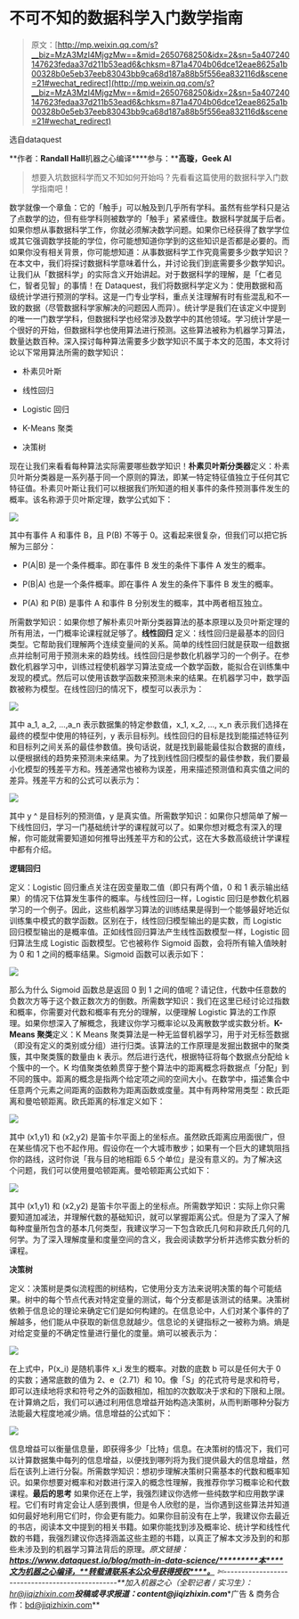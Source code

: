 # 不可不知的数据科学入门数学指南

> 原文：[http://mp.weixin.qq.com/s?__biz=MzA3MzI4MjgzMw==&mid=2650768250&idx=2&sn=5a407240147623fedaa37d211b53ead6&chksm=871a4704b06dce12eae8625a1b00328b0e5eb37eeb83043bb9ca68d187a88b5f556ea832116d&scene=21#wechat_redirect](http://mp.weixin.qq.com/s?__biz=MzA3MzI4MjgzMw==&mid=2650768250&idx=2&sn=5a407240147623fedaa37d211b53ead6&chksm=871a4704b06dce12eae8625a1b00328b0e5eb37eeb83043bb9ca68d187a88b5f556ea832116d&scene=21#wechat_redirect)

选自dataquest

**作者：****Randall Hall****机器之心编译****参与：****高璇，Geek AI**

> 想要入坑数据科学而又不知如何开始吗？先看看这篇使用的数据科学入门数学指南吧！

数学就像一个章鱼：它的「触手」可以触及到几乎所有学科。虽然有些学科只是沾了点数学的边，但有些学科则被数学的「触手」紧紧缠住。数据科学就属于后者。如果你想从事数据科学工作，你就必须解决数学问题。如果你已经获得了数学学位或其它强调数学技能的学位，你可能想知道你学到的这些知识是否都是必要的。而如果你没有相关背景，你可能想知道：从事数据科学工作究竟需要多少数学知识？在本文中，我们将探讨数据科学意味着什么，并讨论我们到底需要多少数学知识。让我们从「数据科学」的实际含义开始讲起。对于数据科学的理解，是「仁者见仁，智者见智」的事情！在 Dataquest，我们将数据科学定义为：使用数据和高级统计学进行预测的学科。这是一门专业学科，重点关注理解有时有些混乱和不一致的数据（尽管数据科学家解决的问题因人而异）。统计学是我们在该定义中提到的唯一一门数学学科，但数据科学也经常涉及数学中的其他领域。学习统计学是一个很好的开始，但数据科学也使用算法进行预测。这些算法被称为机器学习算法，数量达数百种。深入探讨每种算法需要多少数学知识不属于本文的范围，本文将讨论以下常用算法所需的数学知识：

*   朴素贝叶斯

*   线性回归

*   Logistic 回归

*   K-Means 聚类

*   决策树

现在让我们来看看每种算法实际需要哪些数学知识！**朴素贝叶斯分类器**定义：朴素贝叶斯分类器是一系列基于同一个原则的算法，即某一特定特征值独立于任何其它特征值。朴素贝叶斯让我们可以根据我们所知道的相关事件的条件预测事件发生的概率。该名称源于贝叶斯定理，数学公式如下：

![](../Images/26fbb08b2f04ae8b36be47d627472d21.jpg)

其中有事件 A 和事件 B，且 P(B) 不等于 0。这看起来很复杂，但我们可以把它拆解为三部分：

*   P(A|B) 是一个条件概率。即在事件 B 发生的条件下事件 A 发生的概率。

*   P(B|A) 也是一个条件概率。即在事件 A 发生的条件下事件 B 发生的概率。

*   P(A) 和 P(B) 是事件 A 和事件 B 分别发生的概率，其中两者相互独立。

所需数学知识：如果你想了解朴素贝叶斯分类器算法的基本原理以及贝叶斯定理的所有用法，一门概率论课程就足够了。**线性回归**
定义：线性回归是最基本的回归类型。它帮助我们理解两个连续变量间的关系。简单的线性回归就是获取一组数据点并绘制可用于预测未来的趋势线。线性回归是参数化机器学习的一个例子。在参数化机器学习中，训练过程使机器学习算法变成一个数学函数，能拟合在训练集中发现的模式。然后可以使用该数学函数来预测未来的结果。在机器学习中，数学函数被称为模型。在线性回归的情况下，模型可以表示为：

![](../Images/ccb48a2d4dcb57c5c4cb48d3137779f8.jpg)

其中 a_1, a_2, …,a_n 表示数据集的特定参数值，x_1, x_2, …, x_n 表示我们选择在最终的模型中使用的特征列，y 表示目标列。线性回归的目标是找到能描述特征列和目标列之间关系的最佳参数值。换句话说，就是找到最能最佳拟合数据的直线，以便根据线的趋势来预测未来结果。为了找到线性回归模型的最佳参数，我们要最小化模型的残差平方和。残差通常也被称为误差，用来描述预测值和真实值之间的差异。残差平方和的公式可以表示为：

![](../Images/9035ce4e99280c92088f93df642a83e3.jpg)

其中 y ^ 是目标列的预测值，y 是真实值。所需数学知识：如果你只想简单了解一下线性回归，学习一门基础统计学的课程就可以了。如果你想对概念有深入的理解，你可能就需要知道如何推导出残差平方和的公式，这在大多数高级统计学课程中都有介绍。

**逻辑回归**

定义：Logistic 回归重点关注在因变量取二值（即只有两个值，0 和 1 表示输出结果）的情况下估算发生事件的概率。与线性回归一样，Logistic 回归是参数化机器学习的一个例子。因此，这些机器学习算法的训练结果是得到一个能够最好地近似训练集中模式的数学函数。区别在于，线性回归模型输出的是实数，而 Logistic 回归模型输出的是概率值。正如线性回归算法产生线性函数模型一样，Logistic 回归算法生成 Logistic 函数模型。它也被称作 Sigmoid 函数，会将所有输入值映射为 0 和 1 之间的概率结果。Sigmoid 函数可以表示如下：

![](../Images/81c29dd9a215a7bcd5bbf33b60ddbbf7.jpg)

那么为什么 Sigmoid 函数总是返回 0 到 1 之间的值呢？请记住，代数中任意数的负数次方等于这个数正数次方的倒数。所需数学知识：我们在这里已经讨论过指数和概率，你需要对代数和概率有充分的理解，以便理解 Logistic 算法的工作原理。如果你想深入了解概念，我建议你学习概率论以及离散数学或实数分析。**K-Means 聚类**定义：K Means 聚类算法是一种无监督机器学习，用于对无标签数据（即没有定义的类别或分组）进行归类。该算法的工作原理是发掘出数据中的聚类簇，其中聚类簇的数量由 k 表示。然后进行迭代，根据特征将每个数据点分配给 k 个簇中的一个。K 均值聚类依赖贯穿于整个算法中的距离概念将数据点「分配」到不同的簇中。距离的概念是指两个给定项之间的空间大小。在数学中，描述集合中任意两个元素之间距离的函数称为距离函数或度量。其中有两种常用类型：欧氏距离和曼哈顿距离。欧氏距离的标准定义如下：

![](../Images/a6b895ae1911c5cd52b592e8c54b266e.jpg)

其中 (x1,y1) 和 (x2,y2) 是笛卡尔平面上的坐标点。虽然欧氏距离应用面很广，但在某些情况下也不起作用。假设你在一个大城市散步；如果有一个巨大的建筑阻挡你的路线，这时你说「我与目的地相距 6.5 个单位」是没有意义的。为了解决这个问题，我们可以使用曼哈顿距离。曼哈顿距离公式如下：

![](../Images/87ae8f4c70fff9222baa6dff385e1ecd.jpg)

其中 (x1,y1) 和 (x2,y2) 是笛卡尔平面上的坐标点。所需数学知识：实际上你只需要知道加减法，并理解代数的基础知识，就可以掌握距离公式。但是为了深入了解每种度量所包含的基本几何类型，我建议学习一下包含欧氏几何和非欧氏几何的几何学。为了深入理解度量和度量空间的含义，我会阅读数学分析并选修实数分析的课程。

**决策树**

定义：决策树是类似流程图的树结构，它使用分支方法来说明决策的每个可能结果。树中的每个节点代表对特定变量的测试，每个分支都是该测试的结果。决策树依赖于信息论的理论来确定它们是如何构建的。在信息论中，人们对某个事件的了解越多，他们能从中获取的新信息就越少。信息论的关键指标之一被称为熵。熵是对给定变量的不确定性量进行量化的度量。熵可以被表示为：

![](../Images/d49cdef0bf92f5a7764a344e220fd22c.jpg)

在上式中，P(x_i) 是随机事件 x_i 发生的概率。对数的底数 b 可以是任何大于 0 的实数；通常底数的值为 2、e（2.71）和 10。像「S」的花式符号是求和符号，即可以连续地将求和符号之外的函数相加，相加的次数取决于求和的下限和上限。在计算熵之后，我们可以通过利用信息增益开始构造决策树，从而判断哪种分裂方法能最大程度地减少熵。信息增益的公式如下：

![](../Images/5fad464efbe96763e6eb3947064322d6.jpg)

信息增益可以衡量信息量，即获得多少「比特」信息。在决策树的情况下，我们可以计算数据集中每列的信息增益，以便找到哪列将为我们提供最大的信息增益，然后在该列上进行分裂。所需数学知识：想初步理解决策树只需基本的代数和概率知识。如果你想要对概率和对数进行深入的概念性理解，我推荐你学习概率论和代数课程。**最后的思考**
如果你还在上学，我强烈建议你选修一些纯数学和应用数学课程。它们有时肯定会让人感到畏惧，但是令人欣慰的是，当你遇到这些算法并知道如何最好地利用它们时，你会更有能力。如果你目前没有在上学，我建议你去最近的书店，阅读本文中提到的相关书籍。如果你能找到涉及概率论、统计学和线性代数的书籍，我强烈建议你选择涵盖这些主题的书籍，以真正了解本文涉及到的和那些未涉及到的机器学习算法背后的原理。*原文链接：**https://www.dataquest.io/blog/math-in-data-science/*********本****文为机器之心编译，**转载请联系本公众号获得授权****。**
✄------------------------------------------------**加入机器之心（全职记者 / 实习生）：hr@jiqizhixin.com****投稿或寻求报道：**content**@jiqizhixin.com****广告 & 商务合作：bd@jiqizhixin.com**